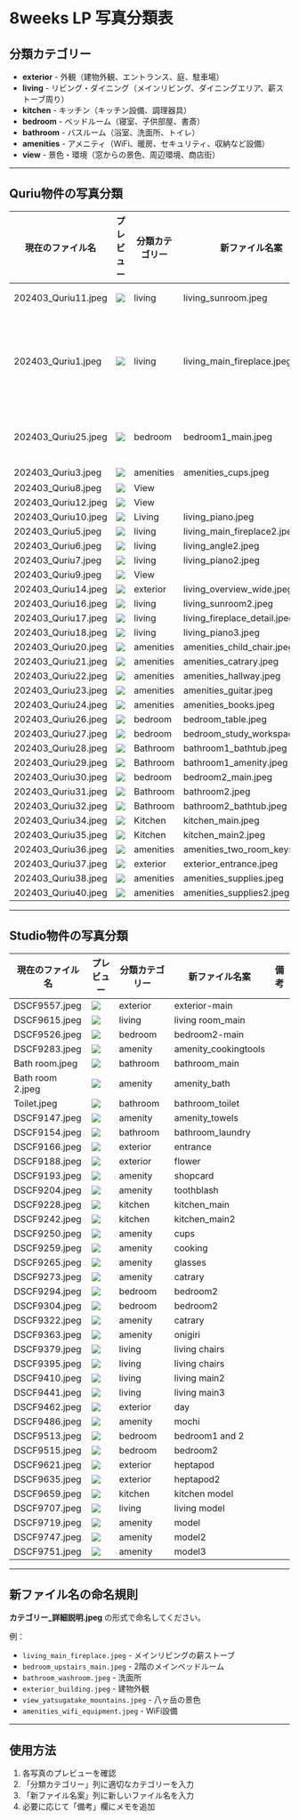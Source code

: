 # 8weeks LP 写真分類表

## 分類カテゴリー
- **exterior** - 外観（建物外観、エントランス、庭、駐車場）
- **living** - リビング・ダイニング（メインリビング、ダイニングエリア、薪ストーブ周り）
- **kitchen** - キッチン（キッチン設備、調理器具）
- **bedroom** - ベッドルーム（寝室、子供部屋、書斎）
- **bathroom** - バスルーム（浴室、洗面所、トイレ）
- **amenities** - アメニティ（WiFi、暖房、セキュリティ、収納など設備）
- **view** - 景色・環境（窓からの景色、周辺環境、商店街）

---

## Quriu物件の写真分類

| 現在のファイル名            | プレビュー                                            | 分類カテゴリー   | 新ファイル名案                      | 備考            |
| ------------------- | ------------------------------------------------ | --------- | ---------------------------- | ------------- |
| 202403_Quriu11.jpeg | ![](optimized/Quriu%20Photo/202403_Quriu11.jpeg) | living    | living_sunroom.jpeg          | 洗面所           |
| 202403_Quriu1.jpeg  | ![](optimized/Quriu%20Photo/202403_Quriu1.jpeg)  | living    | living_main_fireplace.jpeg   | メインリビング・ダイニング |
| 202403_Quriu25.jpeg | ![](optimized/Quriu%20Photo/202403_Quriu25.jpeg) | bedroom   | bedroom1_main.jpeg           | ベッドルーム1       |
| 202403_Quriu3.jpeg  | ![](optimized/Quriu%20Photo/202403_Quriu3.jpeg)  | amenities | amenities_cups.jpeg          | 食器            |
| 202403_Quriu8.jpeg  | ![](optimized/Quriu%20Photo/202403_Quriu8.jpeg)  | View      |                              |               |
| 202403_Quriu12.jpeg | ![](optimized/Quriu%20Photo/202403_Quriu12.jpeg) | View      |                              |               |
| 202403_Quriu10.jpeg | ![](optimized/Quriu%20Photo/202403_Quriu10.jpeg) | Living    | living_piano.jpeg            |               |
| 202403_Quriu5.jpeg  | ![](optimized/Quriu%20Photo/202403_Quriu5.jpeg)  | living    | living_main_fireplace2.jpeg  |               |
| 202403_Quriu6.jpeg  | ![](optimized/Quriu%20Photo/202403_Quriu6.jpeg)  | living    | living_angle2.jpeg           |               |
| 202403_Quriu7.jpeg  | ![](optimized/Quriu%20Photo/202403_Quriu7.jpeg)  | living    | living_piano2.jpeg           |               |
| 202403_Quriu9.jpeg  | ![](optimized/Quriu%20Photo/202403_Quriu9.jpeg)  | View      |                              |               |
| 202403_Quriu14.jpeg | ![](optimized/Quriu%20Photo/202403_Quriu14.jpeg) | exterior  | living_overview_wide.jpeg    |               |
| 202403_Quriu16.jpeg | ![](optimized/Quriu%20Photo/202403_Quriu16.jpeg) | living    | living_sunroom2.jpeg         |               |
| 202403_Quriu17.jpeg | ![](optimized/Quriu%20Photo/202403_Quriu17.jpeg) | living    | living_fireplace_detail.jpeg |               |
| 202403_Quriu18.jpeg | ![](optimized/Quriu%20Photo/202403_Quriu18.jpeg) | living    | living_piano3.jpeg           |               |
| 202403_Quriu20.jpeg | ![](optimized/Quriu%20Photo/202403_Quriu20.jpeg) | amenities | amenities_child_chair.jpeg   |               |
| 202403_Quriu21.jpeg | ![](optimized/Quriu%20Photo/202403_Quriu21.jpeg) | amenities | amenities_catrary.jpeg       |               |
| 202403_Quriu22.jpeg | ![](optimized/Quriu%20Photo/202403_Quriu22.jpeg) | amenities | amenities_hallway.jpeg       |               |
| 202403_Quriu23.jpeg | ![](optimized/Quriu%20Photo/202403_Quriu23.jpeg) | amenities | amenities_guitar.jpeg        |               |
| 202403_Quriu24.jpeg | ![](optimized/Quriu%20Photo/202403_Quriu24.jpeg) | amenities | amenities_books.jpeg         |               |
| 202403_Quriu26.jpeg | ![](optimized/Quriu%20Photo/202403_Quriu26.jpeg) | bedroom   | bedroom_table.jpeg           |               |
| 202403_Quriu27.jpeg | ![](optimized/Quriu%20Photo/202403_Quriu27.jpeg) | bedroom   | bedroom_study_workspace.jpeg |               |
| 202403_Quriu28.jpeg | ![](optimized/Quriu%20Photo/202403_Quriu28.jpeg) | Bathroom  | bathroom1_bathtub.jpeg       |               |
| 202403_Quriu29.jpeg | ![](optimized/Quriu%20Photo/202403_Quriu29.jpeg) | Bathroom  | bathroom1_amenity.jpeg       |               |
| 202403_Quriu30.jpeg | ![](optimized/Quriu%20Photo/202403_Quriu30.jpeg) | bedroom   | bedroom2_main.jpeg           |               |
| 202403_Quriu31.jpeg | ![](optimized/Quriu%20Photo/202403_Quriu31.jpeg) | Bathroom  | bathroom2.jpeg               |               |
| 202403_Quriu32.jpeg | ![](optimized/Quriu%20Photo/202403_Quriu32.jpeg) | Bathroom  | bathroom2_bathtub.jpeg       |               |
| 202403_Quriu34.jpeg | ![](optimized/Quriu%20Photo/202403_Quriu34.jpeg) | Kitchen   | kitchen_main.jpeg            |               |
| 202403_Quriu35.jpeg | ![](optimized/Quriu%20Photo/202403_Quriu35.jpeg) | Kitchen   | kitchen_main2.jpeg           |               |
| 202403_Quriu36.jpeg | ![](optimized/Quriu%20Photo/202403_Quriu36.jpeg) | amenities | amenities_two_room_keys.jpeg |               |
| 202403_Quriu37.jpeg | ![](optimized/Quriu%20Photo/202403_Quriu37.jpeg) | exterior  | exterior_entrance.jpeg       |               |
| 202403_Quriu38.jpeg | ![](optimized/Quriu%20Photo/202403_Quriu38.jpeg) | amenities | amenities_supplies.jpeg      |               |
| 202403_Quriu40.jpeg | ![](optimized/Quriu%20Photo/202403_Quriu40.jpeg) | amenities | amenities_supplies2.jpeg     |               |

---

## Studio物件の写真分類

| 現在のファイル名         | プレビュー                                               | 分類カテゴリー  | 新ファイル名案              | 備考  |
| ---------------- | --------------------------------------------------- | -------- | -------------------- | --- |
| DSCF9557.jpeg    | ![](optimized/Studio%20Photos/DSCF9557.jpeg)        | exterior | exterior-main        |     |
| DSCF9615.jpeg    | ![](optimized/Studio%20Photos/DSCF9615.jpeg)        | living   | living room_main     |     |
| DSCF9526.jpeg    | ![](optimized/Studio%20Photos/DSCF9526.jpeg)        | bedroom  | bedroom2-main        |     |
| DSCF9283.jpeg    | ![](optimized/Studio%20Photos/DSCF9283.jpeg)        | amenity  | amenity_cookingtools |     |
| Bath room.jpeg   | ![](optimized/Studio%20Photos/Bath%20room.jpeg)     | bathroom | bathroom_main        |     |
| Bath room 2.jpeg | ![](optimized/Studio%20Photos/Bath%20room%202.jpeg) | amenity  | amenity_bath         |     |
| Toilet.jpeg      | ![](optimized/Studio%20Photos/Toilet.jpeg)          | bathroom | bathroom_toilet      |     |
| DSCF9147.jpeg    | ![](optimized/Studio%20Photos/DSCF9147.jpeg)        | amenity  | amenity_towels       |     |
| DSCF9154.jpeg    | ![](optimized/Studio%20Photos/DSCF9154.jpeg)        | bathroom | bathroom_laundry     |     |
| DSCF9166.jpeg    | ![](optimized/Studio%20Photos/DSCF9166.jpeg)        | exterior | entrance             |     |
| DSCF9188.jpeg    | ![](optimized/Studio%20Photos/DSCF9188.jpeg)        | exterior | flower               |     |
| DSCF9193.jpeg    | ![](optimized/Studio%20Photos/DSCF9193.jpeg)        | amenity  | shopcard             |     |
| DSCF9204.jpeg    | ![](optimized/Studio%20Photos/DSCF9204.jpeg)        | amenity  | toothblash           |     |
| DSCF9228.jpeg    | ![](optimized/Studio%20Photos/DSCF9228.jpeg)        | kitchen  | kitchen_main         |     |
| DSCF9242.jpeg    | ![](optimized/Studio%20Photos/DSCF9242.jpeg)        | kitchen  | kitchen_main2        |     |
| DSCF9250.jpeg    | ![](optimized/Studio%20Photos/DSCF9250.jpeg)        | amenity  | cups                 |     |
| DSCF9259.jpeg    | ![](optimized/Studio%20Photos/DSCF9259.jpeg)        | amenity  | cooking              |     |
| DSCF9265.jpeg    | ![](optimized/Studio%20Photos/DSCF9265.jpeg)        | amenity  | glasses              |     |
| DSCF9273.jpeg    | ![](optimized/Studio%20Photos/DSCF9273.jpeg)        | amenity  | catrary              |     |
| DSCF9294.jpeg    | ![](optimized/Studio%20Photos/DSCF9294.jpeg)        | bedroom  | bedroom2             |     |
| DSCF9304.jpeg    | ![](optimized/Studio%20Photos/DSCF9304.jpeg)        | bedroom  | bedroom2             |     |
| DSCF9322.jpeg    | ![](optimized/Studio%20Photos/DSCF9322.jpeg)        | amenity  | catrary              |     |
| DSCF9363.jpeg    | ![](optimized/Studio%20Photos/DSCF9363.jpeg)        | amenity  | onigiri              |     |
| DSCF9379.jpeg    | ![](optimized/Studio%20Photos/DSCF9379.jpeg)        | living   | living chairs        |     |
| DSCF9395.jpeg    | ![](optimized/Studio%20Photos/DSCF9395.jpeg)        | living   | living chairs        |     |
| DSCF9410.jpeg    | ![](optimized/Studio%20Photos/DSCF9410.jpeg)        | living   | living main2         |     |
| DSCF9441.jpeg    | ![](optimized/Studio%20Photos/DSCF9441.jpeg)        | living   | living main3         |     |
| DSCF9462.jpeg    | ![](optimized/Studio%20Photos/DSCF9462.jpeg)        | exterior | day                  |     |
| DSCF9486.jpeg    | ![](optimized/Studio%20Photos/DSCF9486.jpeg)        | amenity  | mochi                |     |
| DSCF9513.jpeg    | ![](optimized/Studio%20Photos/DSCF9513.jpeg)        | bedroom  | bedroom1 and 2       |     |
| DSCF9515.jpeg    | ![](optimized/Studio%20Photos/DSCF9515.jpeg)        | bedroom  | bedroom2             |     |
| DSCF9621.jpeg    | ![](optimized/Studio%20Photos/DSCF9621.jpeg)        | exterior | heptapod             |     |
| DSCF9635.jpeg    | ![](optimized/Studio%20Photos/DSCF9635.jpeg)        | exterior | heptapod2            |     |
| DSCF9659.jpeg    | ![](optimized/Studio%20Photos/DSCF9659.jpeg)        | kitchen  | kitchen model        |     |
| DSCF9707.jpeg    | ![](optimized/Studio%20Photos/DSCF9707.jpeg)        | living   | living model         |     |
| DSCF9719.jpeg    | ![](optimized/Studio%20Photos/DSCF9719.jpeg)        | amenity  | model                |     |
| DSCF9747.jpeg    | ![](optimized/Studio%20Photos/DSCF9747.jpeg)        | amenity  | model2               |     |
| DSCF9751.jpeg    | ![](optimized/Studio%20Photos/DSCF9751.jpeg)        | amenity  | model3               |     |

---

## 新ファイル名の命名規則

**カテゴリー_詳細説明.jpeg** の形式で命名してください。

例：
- `living_main_fireplace.jpeg` - メインリビングの薪ストーブ
- `bedroom_upstairs_main.jpeg` - 2階のメインベッドルーム  
- `bathroom_washroom.jpeg` - 洗面所
- `exterior_building.jpeg` - 建物外観
- `view_yatsugatake_mountains.jpeg` - 八ヶ岳の景色
- `amenities_wifi_equipment.jpeg` - WiFi設備

---

## 使用方法
1. 各写真のプレビューを確認
2. 「分類カテゴリー」列に適切なカテゴリーを入力
3. 「新ファイル名案」列に新しいファイル名を入力
4. 必要に応じて「備考」欄にメモを追加